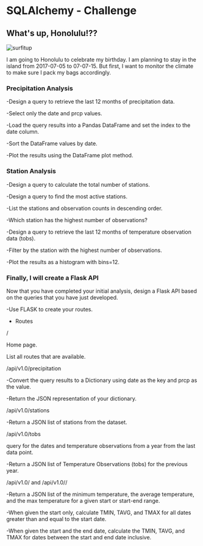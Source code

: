 # SQLAlchemy - Challenge

## What's up, Honolulu!??

![surfitup](https://www.surfertoday.com/images/stories/surfingdog.jpg)


I am going to Honolulu to celebrate my birthday. I am planning to stay in the island from 2017-07-05 to 07-07-15. But first, I want to monitor the climate to make sure I pack my bags accordingly. 

### Precipitation Analysis

-Design a query to retrieve the last 12 months of precipitation data.

-Select only the date and prcp values.

-Load the query results into a Pandas DataFrame and set the index to the date column.

-Sort the DataFrame values by date.

-Plot the results using the DataFrame plot method.

### Station Analysis


-Design a query to calculate the total number of stations.

-Design a query to find the most active stations.

-List the stations and observation counts in descending order.

-Which station has the highest number of observations?

-Design a query to retrieve the last 12 months of temperature observation data (tobs).

-Filter by the station with the highest number of observations.

-Plot the results as a histogram with bins=12.


### Finally, I will create a Flask API

Now that you have completed your initial analysis, design a Flask API based on the queries that you have just developed.

-Use FLASK to create your routes.

- Routes


/


Home page.


List all routes that are available.

/api/v1.0/precipitation


-Convert the query results to a Dictionary using date as the key and prcp as the value.


-Return the JSON representation of your dictionary.


/api/v1.0/stations

-Return a JSON list of stations from the dataset.


/api/v1.0/tobs

query for the dates and temperature observations from a year from the last data point.

-Return a JSON list of Temperature Observations (tobs) for the previous year.


/api/v1.0/<start> and /api/v1.0/<start>/<end>


-Return a JSON list of the minimum temperature, the average temperature, and the max temperature for a given start or start-end range.


-When given the start only, calculate TMIN, TAVG, and TMAX for all dates greater than and equal to the start date.


-When given the start and the end date, calculate the TMIN, TAVG, and TMAX for dates between the start and end date inclusive.

